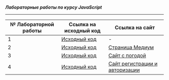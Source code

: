 ***Лабораторные работы по курсу JavaScript***
***
№ Лабораторной работы  |Ссылка на исходный код   |Ссылка на сайт|
-----------------------|-------------------------|--------------|
1                      |[Исходный код](https://github.com/CUzkov/JS_labs/tree/master/lab1/frontend-2020)|-|
2                      |[Исходный код](https://github.com/CUzkov/JS_labs/tree/master/lab2)|[Страница Медиум](https://cuzkov.github.io/JS_labs/lab2/)|
3                      |[Исходный код](https://github.com/CUzkov/JS_labs/tree/master/lab3)|[Сайт с погодой](https://cuzkov.github.io/JS_labs/lab3/)|
4                      |[Исходный код](https://github.com/CUzkov/JS_labs/tree/master/lab4)|[Сайт регистрации и авторизации](https://jslab4form.web.app/)|
